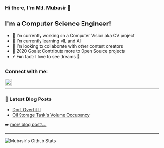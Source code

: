 ### Hi there, I'm Md. Mubasir 👋

## I'm a Computer Science Engineer!

- 🔭 I’m currently working on a Computer Vision aka CV project
- 🌱 I’m currently learning ML and AI
- 👯 I’m looking to collaborate with other content creators
- 🥅 2020 Goals: Contribute more to Open Source projects
- ⚡ Fun fact: I love to see dreams 🤣

### Connect with me:

[<img align="left" alt="codeSTACKr | LinkedIn" width="22px" src="https://cdn.jsdelivr.net/npm/simple-icons@v3/icons/linkedin.svg" />][linkedin]

<br />

---

### 📕 Latest Blog Posts

<!-- BLOG-POST-LIST:START -->

- [Dont Overfit II](https://towardsdatascience.com/dont-overfit-ii-how-to-avoid-overfitting-in-your-machine-learning-and-deep-learning-models-2ff903f4b36a)
- [Oil Storage Tank's Volume Occupancy](https://towardsdatascience.com/oil-storage-tanks-volume-occupancy-on-satellite-imagery-using-yolov3-3cf251362d9d)
<!-- BLOG-POST-LIST:END -->

➡️ [more blog posts...](https://medium.com/@talk2mubasir0587)

---

<!-- <details>
  <summary>:zap: Github Stats</summary> -->

  <img align="left" alt="Mubasir's Github Stats" src="https://github-readme-stats.vercel.app/api?username=mdmub0587&show_icons=true&hide_border=true" />

<!-- </details> -->

[linkedin]: https://www.linkedin.com/in/mdmubasir1998/
